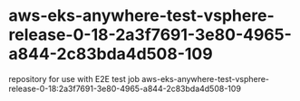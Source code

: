 # aws-eks-anywhere-test-vsphere-release-0-18-2a3f7691-3e80-4965-a844-2c83bda4d508-109
repository for use with E2E test job aws-eks-anywhere-test-vsphere-release-0-18:2a3f7691-3e80-4965-a844-2c83bda4d508-109

